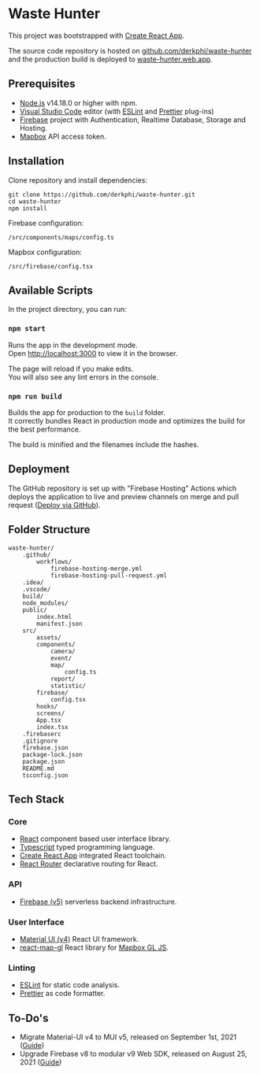 # Waste Hunter

This project was bootstrapped with [Create React App](https://github.com/facebook/create-react-app).

The source code repository is hosted on [github.com/derkphi/waste-hunter](https://github.com/derkphi/waste-hunter) and the production build is deployed to [waste-hunter.web.app](https://waste-hunter.web.app/).

## Prerequisites

- [Node.js](https://nodejs.org/) v14.18.0 or higher with npm.
- [Visual Studio Code](https://code.visualstudio.com/) editor (with [ESLint](https://marketplace.visualstudio.com/items?itemName=dbaeumer.vscode-eslint) and [Prettier](https://marketplace.visualstudio.com/items?itemName=esbenp.prettier-vscode) plug-ins)
- [Firebase](https://firebase.google.com/) project with Authentication, Realtime Database, Storage and Hosting.
- [Mapbox](https://www.mapbox.com) API access token.

## Installation

Clone repository and install dependencies:

```
git clone https://github.com/derkphi/waste-hunter.git
cd waste-hunter
npm install
```

Firebase configuration:

```
/src/components/maps/config.ts
```

Mapbox configuration:

```
/src/firebase/config.tsx
```

## Available Scripts

In the project directory, you can run:

### `npm start`

Runs the app in the development mode.\
Open [http://localhost:3000](http://localhost:3000) to view it in the browser.

The page will reload if you make edits.\
You will also see any lint errors in the console.

### `npm run build`

Builds the app for production to the `build` folder.\
It correctly bundles React in production mode and optimizes the build for the best performance.

The build is minified and the filenames include the hashes.

## Deployment

The GitHub repository is set up with "Firebase Hosting" Actions which deploys the application to live and preview channels on merge and pull request ([Deploy via GitHub](https://firebase.google.com/docs/hosting/github-integration)).

## Folder Structure

```
waste-hunter/
    .github/
        workflows/
            firebase-hosting-merge.yml
            firebase-hosting-pull-request.yml
    .idea/
    .vscode/
    build/
    node_modules/
    public/
        index.html
        manifest.json
    src/
        assets/
        components/
            camera/
            event/
            map/
                config.ts
            report/
            statistic/
        firebase/
            config.tsx
        hooks/
        screens/
        App.tsx
        index.tsx
    .firebaserc
    .gitignore
    firebase.json
    package-lock.json
    package.json
    README.md
    tsconfig.json
```

## Tech Stack

### Core

- [React](https://reactjs.org/) component based user interface library.
- [Typescript](https://www.typescriptlang.org) typed programming language.
- [Create React App](https://github.com/facebook/create-react-app) integrated React toolchain.
- [React Router](https://reactrouter.com/web/guides/quick-start) declarative routing for React.

### API

- [Firebase (v5)](https://firebase.google.com/docs/reference/js/v8) serverless backend infrastructure.

### User Interface

- [Material UI (v4)](https://v4.mui.com/) React UI framework.
- [react-map-gl](https://visgl.github.io/react-map-gl/) React library for [Mapbox GL JS](https://docs.mapbox.com/mapbox-gl-js/guides/).

### Linting

- [ESLint](https://eslint.org/) for static code analysis.
- [Prettier](https://prettier.io/) as code formatter.

## To-Do's

- Migrate Material-UI v4 to MUI v5, released on September 1st, 2021 ([Guide](https://mui.com/guides/migration-v4/))
- Upgrade Firebase v8 to modular v9 Web SDK, released on August 25, 2021 ([Guide](https://firebase.google.com/docs/web/modular-upgrade#about_the_upgrade_process))
